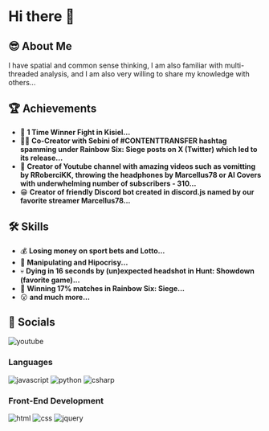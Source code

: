 # Hi there 👋

## 😎 About Me 
I have spatial and common sense thinking, I am also familiar with multi-threaded analysis, and I am also very willing to share my knowledge with others...

## 🏆 Achievements
- 🥊 **1 Time Winner Fight in Kisiel...**
- 🐱‍👤 **Co-Creator with Sebini of #CONTENTTRANSFER hashtag spamming under Rainbow Six: Siege posts on X (Twitter) which led to its release...**
- 🤮 **Creator of Youtube channel with amazing videos such as vomitting by RRoberciKK, throwing the headphones by Marcellus78 or AI Covers with underwhelming number of subscribers - 310...**
- 😁 **Creator of friendly Discord bot created in discord.js named by our favorite streamer Marcellus78...**

## 🛠️ Skills
- 💰 **Losing money on sport bets and Lotto...**
- 👺 **Manipulating and Hipocrisy...**
- 💀 **Dying in 16 seconds by (un)expected headshot in Hunt: Showdown (favorite game)...**
- 👑 **Winning 17% matches in Rainbow Six: Siege...**
- 😮 **and much more...**

## 💩 Socials
![youtube](https://img.shields.io/badge/YouTube-FF0000?style=for-the-badge&logo=youtube&logoColor=white)

### Languages
![javascript](https://img.shields.io/badge/JavaScript-323330?style=for-the-badge&logo=javascript&logoColor=F7DF1E)
![python](https://img.shields.io/badge/Python-3776AB?style=for-the-badge&logo=python&logoColor=white)
![csharp](https://img.shields.io/badge/C%23-239120?style=for-the-badge&logo=c-sharp&logoColor=white)

### Front-End Development
![html](https://img.shields.io/badge/HTML5-E34F26?style=for-the-badge&logo=html5&logoColor=white)
![css](https://img.shields.io/badge/CSS3-1572B6?style=for-the-badge&logo=css3&logoColor=white)
![jquery](https://img.shields.io/badge/jQuery-0769AD?style=for-the-badge&logo=jquery&logoColor=white)
<!--
**MarcinOrl/MarcinOrl** is a ✨ _special_ ✨ repository because its `README.md` (this file) appears on your GitHub profile.

Here are some ideas to get you started:

- 🔭 I’m currently working on ...
- 🌱 I’m currently learning ...
- 👯 I’m looking to collaborate on ...
- 🤔 I’m looking for help with ...
- 💬 Ask me about ...
- 📫 How to reach me: ...
- 😄 Pronouns: ...
- ⚡ Fun fact: ...
-->
